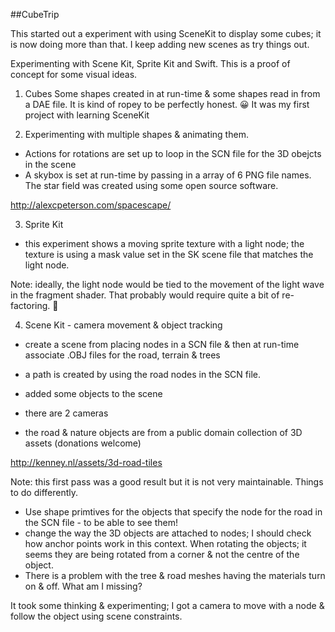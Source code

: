 ##CubeTrip

This started out a experiment with using SceneKit to display some cubes; it is now doing more than that.  I keep adding new scenes as try things out.

Experimenting with Scene Kit, Sprite Kit and Swift. This is a proof of concept for some visual ideas.

1) Cubes 
Some shapes created in at run-time & some shapes read in from a DAE file.  It is kind of ropey to be perfectly honest.  😀  It was my first project with learning SceneKit

2) Experimenting with multiple shapes & animating them.  

* Actions for rotations are set up to loop in the SCN file for the 3D obejcts in the scene
* A skybox is set at run-time by passing in a array of 6 PNG file names.  The star field was created using some open source software. 

http://alexcpeterson.com/spacescape/

3) Sprite Kit 

* this experiment shows a moving sprite texture with a light node; the texture is using a mask value set in the SK scene file that matches the light node.


Note: ideally, the light node would be tied to the movement of the light wave in the fragment shader. That probably would require quite a bit of re-factoring.  😬

4) Scene Kit - camera movement & object tracking

* create a scene from placing nodes in a SCN file & then at run-time associate
.OBJ files for the road, terrain & trees

* a path is created by using the road nodes in the SCN file.
* added some objects to the scene
* there are 2 cameras
* the road & nature objects are from a public domain collection of 3D assets (donations welcome)

http://kenney.nl/assets/3d-road-tiles

Note: this first pass was a good result but it is not very maintainable.  Things to do differently.

* Use shape primtives for the objects that specify the node for the road in the SCN file - to be able to see them!
* change the way the 3D objects are attached to nodes;  I should check how anchor points work in this context.  When rotating the objects;  it seems they are being rotated from a corner & not the centre of the object.
* There is a problem with the tree & road meshes having the materials turn on & off.  What am I missing?

It took some thinking & experimenting; I got a camera to move with a node & follow the object using scene constraints.

